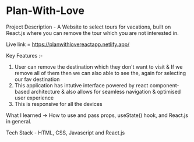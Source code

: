 # Plan-With-Love

Project Description - A Website to select tours for vacations, built on React.js where you can remove the tour which you are not interested in.

Live link = https://planwithlovereactapp.netlify.app/

Key Features :-
1) User can remove the destination which they don't want to visit & If we remove all of them then we can also able to see the, again for selecting our fav destination
2) This application has intutive interface powered by react component-based architecture & also allows for seamless navigation & optimised user experience 
3) This is responsive for all the devices 

What I learned -> How to use and pass props, useState() hook, and React.js in general.

Tech Stack - HTML, CSS, Javascript and React.js
